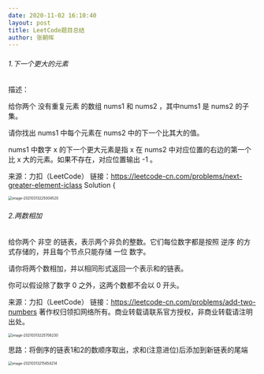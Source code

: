 ```yaml
---
date: 2020-11-02 16:10:40
layout: post
title: LeetCode题目总结
author: 张朝晖
---
```




###### 1.下一个更大的元素

描述：

  给你两个 没有重复元素 的数组 nums1 和 nums2 ，其中nums1 是 nums2 的子集。

请你找出 nums1 中每个元素在 nums2 中的下一个比其大的值。

nums1 中数字 x 的下一个更大元素是指 x 在 nums2 中对应位置的右边的第一个比 x 大的元素。如果不存在，对应位置输出 -1 。

来源：力扣（LeetCode）
链接：https://leetcode-cn.com/problems/next-greater-element-iclass Solution {

  

<img src="https://cdn.jsdelivr.net/gh/nanxi1234/nanxi1234.github.io/image/2021/20210313225718.png" alt="image-20210313225004520" style="zoom:50%;" />

######  2.两数相加

给你两个 非空 的链表，表示两个非负的整数。它们每位数字都是按照 逆序 的方式存储的，并且每个节点只能存储 一位 数字。

请你将两个数相加，并以相同形式返回一个表示和的链表。

你可以假设除了数字 0 之外，这两个数都不会以 0 开头。

来源：力扣（LeetCode）
链接：https://leetcode-cn.com/problems/add-two-numbers
著作权归领扣网络所有。商业转载请联系官方授权，非商业转载请注明出处。

<img src="https://cdn.jsdelivr.net/gh/nanxi1234/nanxi1234.github.io/image/2021/20210313225706.png" alt="image-20210313225706230" style="zoom:50%;" />

思路：将倒序的链表1和2的数顺序取出，求和(注意进位)后添加到新链表的尾端



<img src="https://cdn.jsdelivr.net/gh/nanxi1234/nanxi1234.github.io/image/2021/20210313225737.png" alt="image-20210313215454214" style="zoom:50%;" />